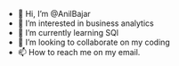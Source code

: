 - 👋 Hi, I’m @AnilBajar
- 👀 I’m interested in business analytics
- 🌱 I’m currently learning SQl
- 💞️ I’m looking to collaborate on my coding
- 📫 How to reach me on my email. 

<!---
AnilBajar/AnilBajar is a ✨ special ✨ repository because its `README.md` (this file) appears on your GitHub profile.
You can click the Preview link to take a look at your changes.
--->
